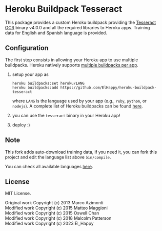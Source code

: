 # Heroku Buildpack Tesseract

This package provides a custom Heroku buildpack providing the [Tesseract OCR](https://github.com/tesseract-ocr/tesseract) binary v4.0.0 and all the required libraries to Heroku apps. Training data for English and Spanish language is provided.

## Configuration

The first step consists in allowing your Heroku app to use multiple buildpacks. Heroku natively supports [multiple buildpacks per app](https://devcenter.heroku.com/articles/using-multiple-buildpacks-for-an-app).

1. setup your app as
    ```
    heroku buildpacks:set heroku/LANG
    heroku buildpacks:add https://github.com/ElHappy/heroku-buildpack-tesseract
    ```
	
    where `LANG` is the language used by your app (e.g., `ruby`, `python`, or `nodejs`). A complete list of Heroku buildpacks can be found [here](https://devcenter.heroku.com/articles/buildpacks).
2. you can use the `tesseract` binary in your Heroku app!
3. deploy :)

## Note

This fork adds auto-download training data, if you need it, you can fork this project and edit the language list above `bin/compile`.

You can check all available languages [here](https://github.com/tesseract-ocr/tessdata/tree/main).

## License

MIT License.

Original work Copyright (c) 2013 Marco Azimonti  
Modified work Copyright (c) 2015 Matteo Maggioni  
Modified work Copyright (c) 2015 Oswell Chan  
Modified work Copyright (c) 2018 Malcolm Patterson  
Modified work Copyright (c) 2023 El_Happy

